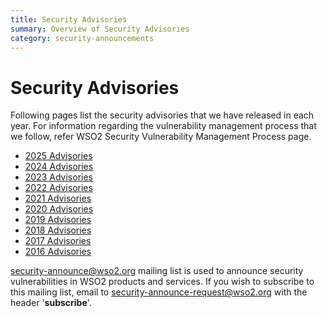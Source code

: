 ```yaml
---
title: Security Advisories
summary: Overview of Security Advisories
category: security-announcements
---
```


# Security Advisories

Following pages list the security advisories that we have released in each year. For information regarding the vulnerability management process that we follow, refer WSO2 Security Vulnerability Management Process page.

* [2025 Advisories]({{#base_path#}}/security-announcements/security-advisories/2025/2025-advisories/)
* [2024 Advisories]({{#base_path#}}/security-announcements/security-advisories/2024/2024-advisories/)
* [2023 Advisories]({{#base_path#}}/security-announcements/security-advisories/2023/2023-advisories/)
* [2022 Advisories]({{#base_path#}}/security-announcements/security-advisories/2022/2022-advisories/)
* [2021 Advisories]({{#base_path#}}/security-announcements/security-advisories/2021/2021-advisories/)
* [2020 Advisories]({{#base_path#}}/security-announcements/security-advisories/2020/2020-advisories/)
* [2019 Advisories]({{#base_path#}}/security-announcements/security-advisories/2019/2019-advisories/)
* [2018 Advisories]({{#base_path#}}/security-announcements/security-advisories/2018/2018-advisories/)
* [2017 Advisories]({{#base_path#}}/security-announcements/security-advisories/2017/2017-advisories/)
* [2016 Advisories]({{#base_path#}}/security-announcements/security-advisories/2016/2016-advisories/)

security-announce@wso2.org  mailing list is used to announce security vulnerabilities in WSO2 products and services. If you wish to subscribe to this mailing list, email to <security-announce-request@wso2.org> with the header '**subscribe**'.
